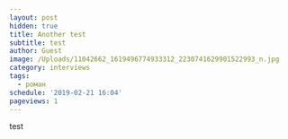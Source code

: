 ```yaml
---
layout: post
hidden: true
title: Another test
subtitle: test
author: Guest
image: /Uploads/11042662_1619496774933312_2230741629901522993_n.jpg
category: interviews
tags:
  - роман
schedule: '2019-02-21 16:04'
pageviews: 1
---
```

test
